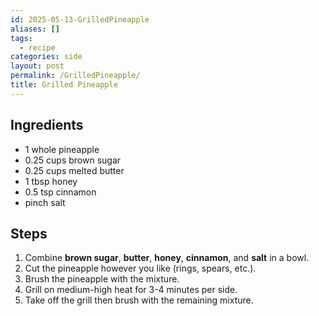 ```yaml
---
id: 2025-05-13-GrilledPineapple
aliases: []
tags:
  - recipe
categories: side
layout: post
permalink: /GrilledPineapple/
title: Grilled Pineapple
---
```


## Ingredients

- 1 whole pineapple
- 0.25 cups brown sugar
- 0.25 cups melted butter
- 1 tbsp honey
- 0.5 tsp cinnamon
- pinch salt

## Steps

1. Combine **brown sugar**, **butter**, **honey**, **cinnamon**, and **salt** in
   a bowl.
2. Cut the pineapple however you like (rings, spears, etc.).
3. Brush the pineapple with the mixture.
4. Grill on medium-high heat for 3-4 minutes per side.
5. Take off the grill then brush with the remaining mixture.
